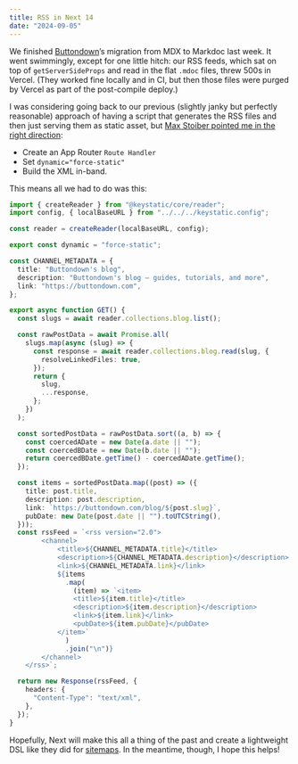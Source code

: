```yaml
---
title: RSS in Next 14
date: "2024-09-05"
---
```


We finished [Buttondown](https://buttondown.com)’s migration from MDX to Markdoc last week. It went swimmingly, except for one little hitch: our RSS feeds, which sat on top of `getServerSideProps` and read in the flat `.mdoc` files, threw 500s in Vercel. (They worked fine locally and in CI, but then those files were purged by Vercel as part of the post-compile deploy.)

I was considering going back to our previous (slightly janky but perfectly reasonable) approach of having a script that generates the RSS files and then just serving them as static asset, but [Max Stoiber pointed me in the right direction](https://x.com/mxstbr/status/1829581434639851982):

- Create an App Router `Route Handler`
- Set `dynamic="force-static"`
- Build the XML in-band.

This means all we had to do was this:

```ts
import { createReader } from "@keystatic/core/reader";
import config, { localBaseURL } from "../../../keystatic.config";

const reader = createReader(localBaseURL, config);

export const dynamic = "force-static";

const CHANNEL_METADATA = {
  title: "Buttondown's blog",
  description: "Buttondown's blog — guides, tutorials, and more",
  link: "https://buttondown.com",
};

export async function GET() {
  const slugs = await reader.collections.blog.list();

  const rawPostData = await Promise.all(
    slugs.map(async (slug) => {
      const response = await reader.collections.blog.read(slug, {
        resolveLinkedFiles: true,
      });
      return {
        slug,
        ...response,
      };
    })
  );

  const sortedPostData = rawPostData.sort((a, b) => {
    const coercedADate = new Date(a.date || "");
    const coercedBDate = new Date(b.date || "");
    return coercedBDate.getTime() - coercedADate.getTime();
  });

  const items = sortedPostData.map((post) => ({
    title: post.title,
    description: post.description,
    link: `https://buttondown.com/blog/${post.slug}`,
    pubDate: new Date(post.date || "").toUTCString(),
  }));
  const rssFeed = `<rss version="2.0">
        <channel>
            <title>${CHANNEL_METADATA.title}</title>
            <description>${CHANNEL_METADATA.description}</description>
            <link>${CHANNEL_METADATA.link}</link>
            ${items
              .map(
                (item) => `<item>
                <title>${item.title}</title>
                <description>${item.description}</description>
                <link>${item.link}</link>
                <pubDate>${item.pubDate}</pubDate>
            </item>`
              )
              .join("\n")}
        </channel>
    </rss>`;

  return new Response(rssFeed, {
    headers: {
      "Content-Type": "text/xml",
    },
  });
}
```

Hopefully, Next will make this all a thing of the past and create a lightweight DSL like they did for [sitemaps](https://nextjs.org/docs/app/api-reference/file-conventions/metadata/sitemap). In the meantime, though, I hope this helps!
